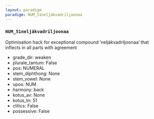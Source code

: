 ```yaml
---
layout: paradigm
paradigm: NUM_51neljäkvadriljoonaa
---
```

### ` NUM_51neljäkvadriljoonaa `

Optimisation hack for exceptional compound ’neljäkvadriljoonaa’ that inflects in all parts with agreement
* grade_dir: weaken
* plurale_tantum: False
* pos: NUMERAL
* stem_diphthong: None
* stem_vowel: None
* upos: NUM
* harmony: back
* kotus_av: None
* kotus_tn: 51
* clitics: False
* possessive: False
